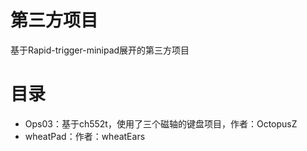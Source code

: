 # 第三方项目
基于Rapid-trigger-minipad展开的第三方项目

# 目录
* Ops03：基于ch552t，使用了三个磁轴的键盘项目，作者：OctopusZ
* wheatPad：作者：wheatEars
